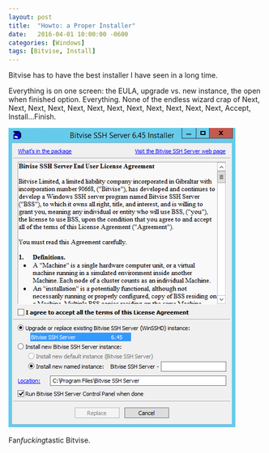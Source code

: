 ```yaml
---
layout: post
title:  "Howto: a Proper Installer"
date:   2016-04-01 10:00:00 -0600
categories: [Windows]
tags: [Bitvise, Install]
---
```


Bitvise has to have the best installer I have seen in a long time.

Everything is on one screen: the EULA, upgrade vs. new instance, the open when finished option. Everything. None of the endless wizard crap of Next, Next, Next, Next, Next, Next, Next, Next, Next, Next, Next, Next, Accept, Install...Finish.

![pic](/assets/2016/04/bitvise_installer.png)

Fan*fucking*tastic Bitvise.
